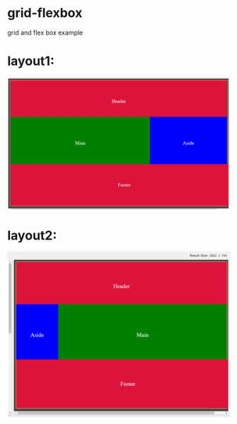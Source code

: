 # grid-flexbox
grid and flex box example 

# layout1:
<img src="mylayout1.PNG">

# layout2:
<img src="layout2.PNG">
